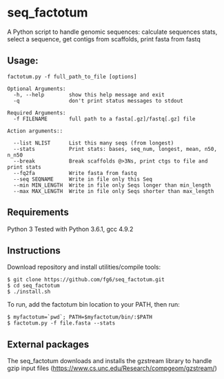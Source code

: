 # seq_factotum
A Python script to handle genomic sequences: calculate sequences stats, select a sequence, get contigs from scaffolds, print fasta from fastq

## Usage: 
    factotum.py -f full_path_to_file [options]
  
    Optional Arguments:
      -h, --help        show this help message and exit
      -q                don't print status messages to stdout

    Required Arguments:
      -f FILENAME       full path to a fasta[.gz]/fastq[.gz] file
  
    Action arguments::

      --list NLIST      List this many seqs (from longest)
      --stats           Print stats: bases, seq_num, longest, mean, n50, n_n50
      --break           Break scaffolds @>3Ns, print ctgs to file and print stats
      --fq2fa           Write fasta from fastq
      --seq SEQNAME     Write in file only this Seq
      --min MIN_LENGTH  Write in file only Seqs longer than min_length
      --max MAX_LENGTH  Write in file only Seqs shorter than max_length
  
## Requirements
Python 3 
Tested with Python 3.6.1, gcc 4.9.2

## Instructions
Download repository and install utilities/compile tools: 

	$ git clone https://github.com/fg6/seq_factotum.git
	$ cd seq_factotum
	$ ./install.sh
	
To run, add the factotum bin location to your PATH, then run:

	$ myfactotum=`pwd`; PATH=$myfactotum/bin/:$PATH   
	$ factotum.py -f file.fasta --stats
	
## External packages
The seq_factotum downloads and installs the gzstream library to handle gzip input files (https://www.cs.unc.edu/Research/compgeom/gzstream/)

